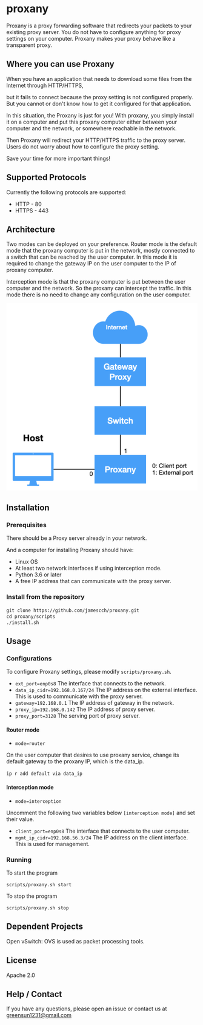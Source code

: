 # proxany

Proxany is a proxy forwarding software that redirects your packets to your existing proxy server. You do not have to configure anything for proxy settings on your computer. Proxany makes your proxy behave like a transparent proxy.

## Where you can use Proxany

When you have an application that needs to download some files from the Internet through HTTP/HTTPS,

but it fails to connect because the proxy setting is not configured properly. But you cannot or don't know how to get it configured for that application.

In this situation, the Proxany is just for you! With proxany, you simply install it on a computer and put this proxany computer either between your computer and the network,
or somewhere reachable in the network.

Then Proxany will redirect your HTTP/HTTPS traffic to the proxy server. Users do not worry about how to configure the proxy setting.

Save your time for more important things!

## Supported Protocols

Currently the following protocols are supported:
* HTTP - 80
* HTTPS - 443

## Architecture

Two modes can be deployed on your preference.
Router mode is the default mode that the proxany computer is put in the network, mostly connected to a switch that can be reached by the user computer.
In this mode it is required to change the gateway IP on the user computer to the IP of proxany computer.

Interception mode is that the proxany computer is put between the user computer and the network. So the proxany can intercept the traffic.
In this mode there is no need to change any configuration on the user computer.

![alt text](https://github.com/jamescch/proxany/blob/master/arch.png)

## Installation
### Prerequisites

There should be a Proxy server already in your network.

And a computer for installing Proxany should have:
* Linux OS
* At least two network interfaces if using interception mode.
* Python 3.6 or later
* A free IP address that can communicate with the proxy server.

### Install from the repository
```
git clone https://github.com/jamescch/proxany.git
cd proxany/scripts
./install.sh
```

## Usage

### Configurations
To configure Proxany settings, please modify `scripts/proxany.sh`.

* ```ext_port=enp0s8``` The interface that connects to the network.
* ```data_ip_cidr=192.168.0.167/24``` The IP address on the external interface. This is used to communicate with the proxy server.
* ```gateway=192.168.0.1``` The IP address of gateway in the network.
* ```proxy_ip=192.168.0.142``` The IP address of proxy server.
* ```proxy_port=3128``` The serving port of proxy server.

#### Router mode

* ```mode=router```

On the user computer that desires to use proxany service,
change its default gateway to the proxany IP, which is the data_ip.

```ip r add default via data_ip```

#### Interception mode

* ```mode=interception```

Uncomment the following two variables below `[interception mode]` and set their value.
* ```client_port=enp0s8``` The interface that connects to the user computer.
* ```mgmt_ip_cidr=192.168.56.3/24``` The IP address on the client interface. This is used for management.

### Running

To start the program
```
scripts/proxany.sh start
```

To stop the program
```
scripts/proxany.sh stop
```

## Dependent Projects

Open vSwitch: OVS is used as packet processing tools.

## License

Apache 2.0

## Help / Contact

If you have any questions, please open an issue or contact us at greensun1231@gmail.com

